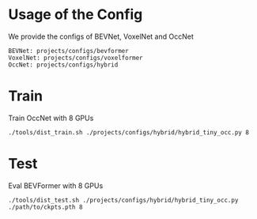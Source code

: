 # Usage of the Config

We provide the configs of BEVNet, VoxelNet and OccNet

```
BEVNet: projects/configs/bevformer 
VoxelNet: projects/configs/voxelformer
OccNet: projects/configs/hybrid
```

# Train

Train OccNet with 8 GPUs 
```
./tools/dist_train.sh ./projects/configs/hybrid/hybrid_tiny_occ.py 8
```

# Test
Eval BEVFormer with 8 GPUs
```
./tools/dist_test.sh ./projects/configs/hybrid/hybrid_tiny_occ.py ./path/to/ckpts.pth 8
```